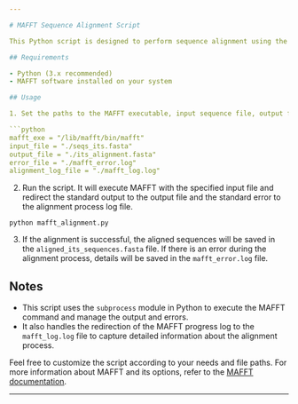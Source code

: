 ```yaml
---

# MAFFT Sequence Alignment Script

This Python script is designed to perform sequence alignment using the MAFFT software and manage the output and error logs. It is particularly useful when you want to align biological sequences in a batch process.

## Requirements

- Python (3.x recommended)
- MAFFT software installed on your system

## Usage

1. Set the paths to the MAFFT executable, input sequence file, output file, error log file, and alignment process log file in the script.

```python
mafft_exe = "/lib/mafft/bin/mafft"
input_file = "./seqs_its.fasta"
output_file = "./its_alignment.fasta"
error_file = "./mafft_error.log"
alignment_log_file = "./mafft_log.log"
```

2. Run the script. It will execute MAFFT with the specified input file and redirect the standard output to the output file and the standard error to the alignment process log file.

```shell
python mafft_alignment.py
```

3. If the alignment is successful, the aligned sequences will be saved in the `aligned_its_sequences.fasta` file. If there is an error during the alignment process, details will be saved in the `mafft_error.log` file.

## Notes

- This script uses the `subprocess` module in Python to execute the MAFFT command and manage the output and errors.
- It also handles the redirection of the MAFFT progress log to the `mafft_log.log` file to capture detailed information about the alignment process.

Feel free to customize the script according to your needs and file paths. For more information about MAFFT and its options, refer to the [MAFFT documentation](https://mafft.cbrc.jp/alignment/software/).

---
```

